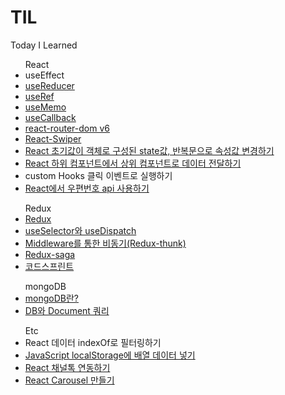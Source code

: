 # TIL
Today I Learned
<ul>React
  <li>useEffect</li>
  <li><a href="https://github.com/ahnhuiwon/TIL/blob/main/React/useReducer.md">useReducer</a></li>
  <li><a href="https://github.com/ahnhuiwon/TIL/blob/main/React/useRef.md">useRef</a></li>
  <li><a href="https://github.com/ahnhuiwon/TIL/blob/main/React/useMemo.md">useMemo</a></li>
  <li><a href="https://github.com/ahnhuiwon/TIL/blob/main/React/useCallback.md">useCallback</a></li>
  <li><a href="https://github.com/ahnhuiwon/TIL/blob/main/React/react-router-dom.md">react-router-dom v6</a></li>
  <li><a href="https://github.com/ahnhuiwon/TIL/blob/main/React/React-Swiper.md">React-Swiper</a></li>
  <li><a href="https://github.com/ahnhuiwon/TIL/blob/main/Etc/state_loop.md">React 초기값이 객체로 구성된 state값, 반복문으로 속성값 변경하기</a></li>
  <li><a href="https://github.com/ahnhuiwon/TIL/blob/main/React/parent_child.md">React 하위 컴포넌트에서 상위 컴포넌트로 데이터 전달하기</a></li>
  <li>custom Hooks 클릭 이벤트로 실행하기</li>
  <li><a href="https://github.com/ahnhuiwon/TIL/blob/main/React/zip_code_api.md">React에서 우편번호 api 사용하기</a></li>
</ul>

<ul>Redux
  <li><a href="https://github.com/ahnhuiwon/TIL/blob/main/React/redux.md">Redux</a></li>
  <li><a href="https://github.com/ahnhuiwon/TIL/blob/main/React/selector_dispatch.md">useSelector와 useDispatch</a></li>
  <li><a href="https://github.com/ahnhuiwon/TIL/blob/main/React/middleware.md">Middleware를 통한 비동기(Redux-thunk) </a></li>
  <li><a href="https://github.com/ahnhuiwon/TIL/blob/main/React/redux-sage.md">Redux-saga</a></li>
  <li><a href="https://github.com/ahnhuiwon/TIL/blob/main/React/codesplint.md">코드스프린트</a></li>
</ul>

<ul>mongoDB
  <li><a href="https://github.com/ahnhuiwon/TIL/blob/main/mongoDB/mongoDB.md">mongoDB란?</a></li>
  <li><a href="https://github.com/ahnhuiwon/TIL/blob/main/mongoDB/first_query.md">DB와 Document 쿼리</a></li>
</ul>

<ul>Etc
  <li>React 데이터 indexOf로 필터링하기</li>
  <li><a href="https://github.com/ahnhuiwon/TIL/blob/main/Etc/array_localStorage.md">JavaScript localStorage에 배열 데이터 넣기</a></li>
  <li><a href="https://github.com/ahnhuiwon/TIL/blob/main/React/chaneelTok.md">React 채널톡 연동하기</a></li>
  <li><a href="https://github.com/ahnhuiwon/TIL/blob/main/Etc/carousel.md">React Carousel 만들기</a></li>
</ul>
